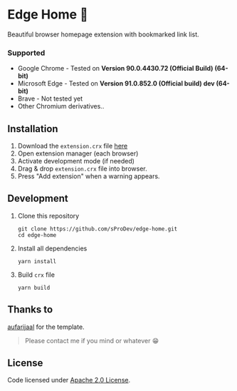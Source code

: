 # Edge Home :house_with_garden:

Beautiful browser homepage extension with bookmarked link list.

### Supported

- Google Chrome - Tested on **Version 90.0.4430.72 (Official Build) (64-bit)**
- Microsoft Edge - Tested on **Version 91.0.852.0 (Official build) dev (64-bit)**
- Brave - Not tested yet
- Other Chromium derivatives..

## Installation

1. Download the `extension.crx` file [here](./packed/edge-home.crx)
2. Open extension manager (each browser)
3. Activate development mode (if needed)
4. Drag & drop `extension.crx` file into browser.
5. Press "Add extension" when a warning appears.

## Development

1. Clone this repository

   ```
   git clone https://github.com/sProDev/edge-home.git
   cd edge-home
   ```

2. Install all dependencies

   ```
   yarn install
   ```

3. Build `crx` file

   ```
   yarn build
   ```

## Thanks to

[aufarijaal](https://github.com/aufarijaal/home) for the template.

> Please contact me if you mind or whatever :grin:

## License

Code licensed under [Apache 2.0 License](./LICENSE).
